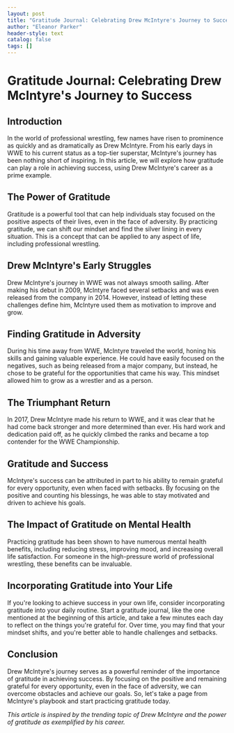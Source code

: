 ```yaml
---
layout: post
title: "Gratitude Journal: Celebrating Drew McIntyre's Journey to Success"
author: "Eleanor Parker"
header-style: text
catalog: false
tags: []
---
```


# Gratitude Journal: Celebrating Drew McIntyre's Journey to Success

## Introduction

In the world of professional wrestling, few names have risen to prominence as quickly and as dramatically as Drew McIntyre. From his early days in WWE to his current status as a top-tier superstar, McIntyre's journey has been nothing short of inspiring. In this article, we will explore how gratitude can play a role in achieving success, using Drew McIntyre's career as a prime example.

## The Power of Gratitude

Gratitude is a powerful tool that can help individuals stay focused on the positive aspects of their lives, even in the face of adversity. By practicing gratitude, we can shift our mindset and find the silver lining in every situation. This is a concept that can be applied to any aspect of life, including professional wrestling.

## Drew McIntyre's Early Struggles

Drew McIntyre's journey in WWE was not always smooth sailing. After making his debut in 2009, McIntyre faced several setbacks and was even released from the company in 2014. However, instead of letting these challenges define him, McIntyre used them as motivation to improve and grow.

## Finding Gratitude in Adversity

During his time away from WWE, McIntyre traveled the world, honing his skills and gaining valuable experience. He could have easily focused on the negatives, such as being released from a major company, but instead, he chose to be grateful for the opportunities that came his way. This mindset allowed him to grow as a wrestler and as a person.

## The Triumphant Return

In 2017, Drew McIntyre made his return to WWE, and it was clear that he had come back stronger and more determined than ever. His hard work and dedication paid off, as he quickly climbed the ranks and became a top contender for the WWE Championship.

## Gratitude and Success

McIntyre's success can be attributed in part to his ability to remain grateful for every opportunity, even when faced with setbacks. By focusing on the positive and counting his blessings, he was able to stay motivated and driven to achieve his goals.

## The Impact of Gratitude on Mental Health

Practicing gratitude has been shown to have numerous mental health benefits, including reducing stress, improving mood, and increasing overall life satisfaction. For someone in the high-pressure world of professional wrestling, these benefits can be invaluable.

## Incorporating Gratitude into Your Life

If you're looking to achieve success in your own life, consider incorporating gratitude into your daily routine. Start a gratitude journal, like the one mentioned at the beginning of this article, and take a few minutes each day to reflect on the things you're grateful for. Over time, you may find that your mindset shifts, and you're better able to handle challenges and setbacks.

## Conclusion

Drew McIntyre's journey serves as a powerful reminder of the importance of gratitude in achieving success. By focusing on the positive and remaining grateful for every opportunity, even in the face of adversity, we can overcome obstacles and achieve our goals. So, let's take a page from McIntyre's playbook and start practicing gratitude today.

*This article is inspired by the trending topic of Drew McIntyre and the power of gratitude as exemplified by his career.*